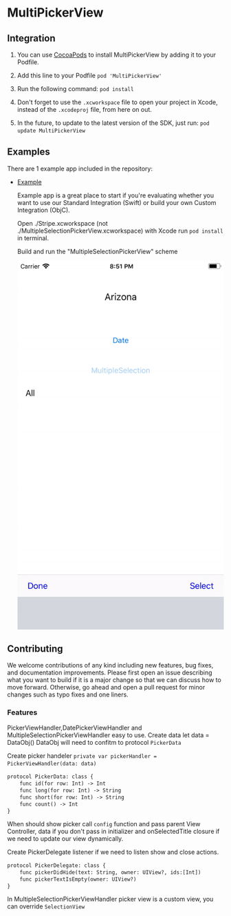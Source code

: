 # MultiPickerView


## Integration

1. You can use [CocoaPods](https://www.google.com) to install MultiPickerView by adding it to your Podfile.
2. Add this line to your Podfile
        ``` pod 'MultiPickerView' ```

3. Run the following command:
        ``` pod install ```

4. Don't forget to use the `.xcworkspace` file to open your project in Xcode, instead of the `.xcodeproj` file, from here on out.

5. In the future, to update to the latest version of the SDK, just run:
        ``` pod update MultiPickerView ```


## Examples

There are 1 example app included in the repository:
- [Example](https://github.com/Brsoyan/Multiple-Selection-Picker/tree/master/Example)

    Example app is a great place to start if you're evaluating whether you want to use our Standard Integration (Swift) or build your own Custom Integration (ObjC).

    Open ./Stripe.xcworkspace (not ./MultipleSelectionPickerView.xcworkspace) with Xcode
    run `pod install` in terminal.

    Build and run the "MultipleSelectionPickerView" scheme

    ![](https://github.com/Brsoyan/Multiple-Selection-Picker/blob/master/Info/gif0.gif)

## Contributing

We welcome contributions of any kind including new features, bug fixes, and documentation improvements. Please first open an issue describing what you want to build if it is a major change so that we can discuss how to move forward. Otherwise, go ahead and open a pull request for minor changes such as typo fixes and one liners.

### Features
PickerViewHandler,DatePickerViewHandler and MultipleSelectionPickerViewHandler easy to use.
Create data let data = DataObj() 
DataObj will need to confitm to protocol `PickerData`

Create picker handeler `private var pickerHandler = PickerViewHandler(data: data)`

```
protocol PickerData: class {
    func id(for row: Int) -> Int
    func long(for row: Int) -> String
    func short(for row: Int) -> String
    func count() -> Int
}
```

When should show picker call `config` function and pass parent View Controller, data if you don't pass in initializer and onSelectedTitle closure if we need to update our view dynamically.

Create PickerDelegate listener if we need to listen show and close actions.

```
protocol PickerDelegate: class {
    func pickerDidHide(text: String, owner: UIView?, ids:[Int])
    func pickerTextIsEmpty(owner: UIView?)
}
```

In MultipleSelectionPickerViewHandler picker view is a custom view, you can override `SelectionView`


